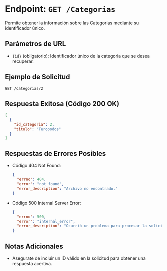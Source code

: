# Endpoint: `GET /Categorias`

Permite obtener la información sobre las Categorias mediante su
identificador único.

## Parámetros de URL
- `{id}` (obligatorio): Identificador único de la categoria que se desea recuperar.

## Ejemplo de Solicitud
```http
GET /categorias/2
```

## Respuesta Exitosa (Código 200 OK)
```json
[
  {
    "id_categoria": 2,
    "titulo": "Teropodos"
  }
]
```

## Respuestas de Errores Posibles
- Código 404 Not Found:

  ```json
  {
    "errno": 404,
    "error": "not_found",
    "error_description": "Archivo no encontrado."
  }
  ```

- Código 500 Internal Server Error:
  ```json
  {
    "errno": 500,
    "error": "internal_error",
    "error_description": "Ocurrió un problema para procesar la solicitud"
  }
  ``` 

## Notas Adicionales

- Asegurate de incluir un ID válido en la solicitud para obtener una respuesta acertiva.
